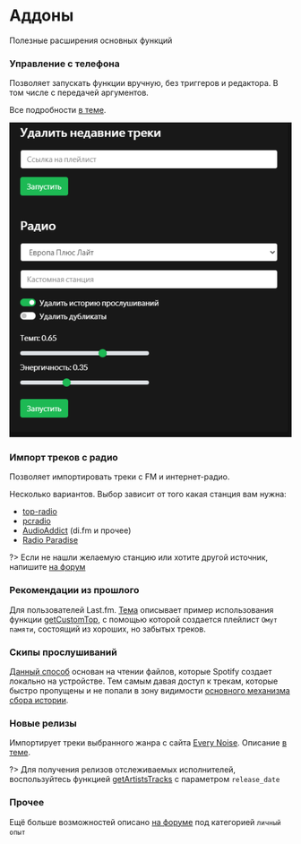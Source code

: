 # Аддоны

Полезные расширения основных функций

### Управление с телефона

Позволяет запускать функции вручную, без триггеров и редактора. В том числе с передачей аргументов.

Все подробности [в теме](https://github.com/Chimildic/goofy/discussions/9).

![Управлять с телефона](img/remote-control.png ':size=50%')

### Импорт треков с радио

Позволяет импортировать треки с FM и интернет-радио.

Несколько вариантов. Выбор зависит от того какая станция вам нужна:
- [top-radio](https://github.com/Chimildic/goofy/discussions/35)
- [pcradio](https://github.com/Chimildic/goofy/discussions/60)
- [AudioAddict](https://github.com/Chimildic/goofy/discussions/57) (di.fm и прочее)
- [Radio Paradise](https://4pda.to/forum/index.php?s=&showtopic=715234&view=findpost&p=105313450)

?> Если не нашли желаемую станцию или хотите другой источник, напишите [на форум](https://github.com/Chimildic/goofy/discussions)

### Рекомендации из прошлого

Для пользователей Last.fm. [Тема](https://github.com/Chimildic/goofy/discussions/91) описывает пример использования функции [getCustomTop](/func?id=getcustomtop), с помощью которой создается плейлист `Омут памяти`, состоящий из хороших, но забытых треков.

### Скипы прослушиваний

[Данный способ](https://github.com/Chimildic/goofy/discussions/53) основан на чтении файлов, которые Spotify создает локально на устройстве. Тем самым давая доступ к трекам, которые быстро пропущены и не попали в зону видимости [основного механизма сбора истории](/overview?id=История-прослушиваний). 

### Новые релизы

Импортирует треки выбранного жанра с сайта [Every Noise](https://everynoise.com/new_releases_by_genre.cgi). Описание [в теме](https://github.com/Chimildic/goofy/discussions/36).

?> Для получения релизов отслеживаемых исполнителей, воспользуйтесь функцией [getArtistsTracks](/func?id=getartiststracks) с параметром `release_date`

### Прочее

Ещё больше возможностей описано [на форуме](https://github.com/Chimildic/goofy/discussions) под категорией `личный опыт`